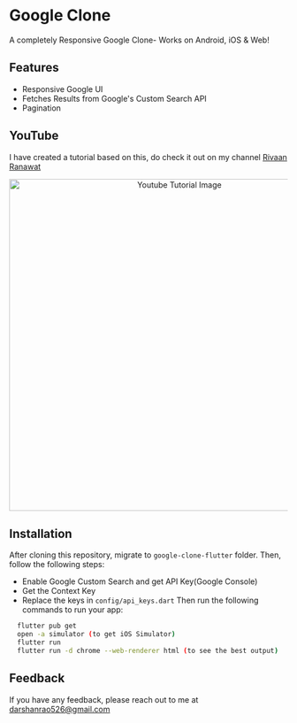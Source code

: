 # Google Clone

A completely Responsive Google Clone- Works on Android, iOS & Web! 

## Features
- Responsive Google UI
- Fetches Results from Google's Custom Search API 
- Pagination

## YouTube
I have created a tutorial based on this, do check it out on my channel [Rivaan Ranawat](https://youtu.be/LHmbkKJhAhU)  

<p align="center">
  <img width="600" src="https://github.com/RivaanRanawat/google-clone-flutter/blob/master/screenshot.jpg" alt="Youtube Tutorial Image">
</p>
 
 

## Installation
After cloning this repository, migrate to ```google-clone-flutter``` folder. Then, follow the following steps:
- Enable Google Custom Search and get API Key(Google Console)
- Get the Context Key 
- Replace the keys in ```config/api_keys.dart```
Then run the following commands to run your app:
```bash 
  flutter pub get
  open -a simulator (to get iOS Simulator)
  flutter run
  flutter run -d chrome --web-renderer html (to see the best output)
``` 

    
## Feedback

If you have any feedback, please reach out to me at darshanrao526@gmail.com

